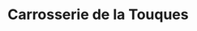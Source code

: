 ---
title: "Carrosserie de la Touques"
url: /trouville-sur-mer/carrosserie-de-la-touques/
shop: réparation de voitures
---